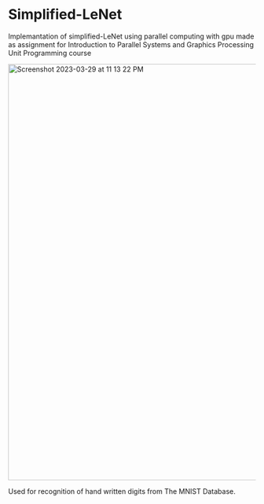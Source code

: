 # Simplified-LeNet 

Implemantation of simplified-LeNet using parallel computing with gpu made as assignment for Introduction to Parallel Systems and Graphics Processing Unit Programming course

<img width="847" alt="Screenshot 2023-03-29 at 11 13 22 PM" src="https://user-images.githubusercontent.com/58412297/228616497-f7e517fc-620a-4ece-8c1b-d54aab06bd9d.png">


Used for recognition of hand written digits from The MNIST Database.

